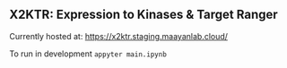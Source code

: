 ## X2KTR: Expression to Kinases & Target Ranger

Currently hosted at: https://x2ktr.staging.maayanlab.cloud/

To run in development ```appyter main.ipynb```




